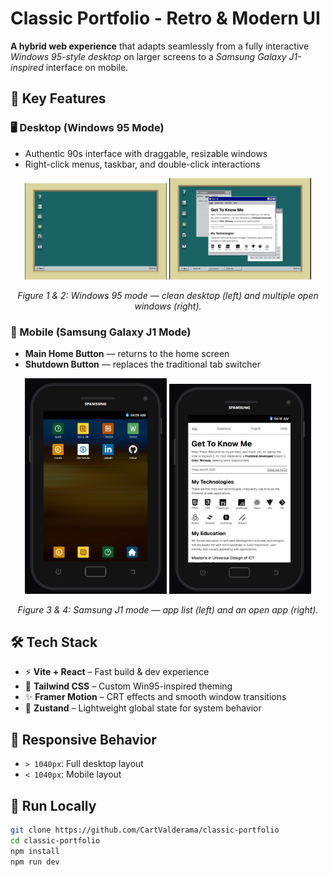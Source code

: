 # Classic Portfolio - Retro & Modern UI

**A hybrid web experience** that adapts seamlessly from a fully interactive _Windows 95-style desktop_ on larger screens to a _Samsung Galaxy J1-inspired_ interface on mobile.

## 🌟 Key Features

### 🖥️ Desktop (Windows 95 Mode)

- Authentic 90s interface with draggable, resizable windows
- Right-click menus, taskbar, and double-click interactions

<p align="center">
  <img src="image.png" alt="Clean Desktop" width="45%" />
  <img src="image-3.png" alt="Open Windows" width="45%" />
</p>

<p align="center">
  <em>Figure 1 & 2: Windows 95 mode — clean desktop (left) and multiple open windows (right).</em>
</p>

### 📱 Mobile (Samsung Galaxy J1 Mode)

- **Main Home Button** — returns to the home screen
- **Shutdown Button** — replaces the traditional tab switcher

<p align="center">
  <img src="image-1.png" alt="App List" width="45%" />
  <img src="image-2.png" alt="Open App" width="45%" />
</p>

<p align="center">
  <em>Figure 3 & 4: Samsung J1 mode — app list (left) and an open app (right).</em>
</p>

## 🛠️ Tech Stack

- ⚡ **Vite + React** – Fast build & dev experience
- 🎨 **Tailwind CSS** – Custom Win95-inspired theming
- ✨ **Framer Motion** – CRT effects and smooth window transitions
- 🧠 **Zustand** – Lightweight global state for system behavior

## 📐 Responsive Behavior

- `> 1040px`: Full desktop layout
- `< 1040px`: Mobile layout

## 🚀 Run Locally

```bash
git clone https://github.com/CartValderama/classic-portfolio
cd classic-portfolio
npm install
npm run dev
```
